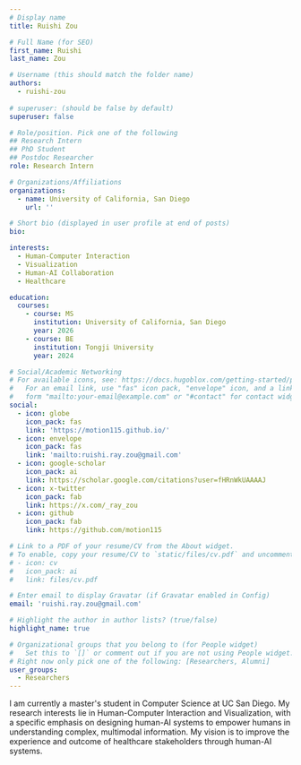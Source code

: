 ```yaml
---
# Display name
title: Ruishi Zou

# Full Name (for SEO)
first_name: Ruishi
last_name: Zou

# Username (this should match the folder name)
authors:
  - ruishi-zou
  
# superuser: (should be false by default)
superuser: false

# Role/position. Pick one of the following
## Research Intern
## PhD Student
## Postdoc Researcher
role: Research Intern

# Organizations/Affiliations
organizations:
  - name: University of California, San Diego
    url: ''

# Short bio (displayed in user profile at end of posts)
bio: 

interests:
  - Human-Computer Interaction
  - Visualization
  - Human-AI Collaboration
  - Healthcare

education:
  courses:
    - course: MS
      institution: University of California, San Diego
      year: 2026
    - course: BE
      institution: Tongji University 
      year: 2024

# Social/Academic Networking
# For available icons, see: https://docs.hugoblox.com/getting-started/page-builder/#icons
#   For an email link, use "fas" icon pack, "envelope" icon, and a link in the
#   form "mailto:your-email@example.com" or "#contact" for contact widget.
social:
  - icon: globe
    icon_pack: fas
    link: 'https://motion115.github.io/'
  - icon: envelope
    icon_pack: fas
    link: 'mailto:ruishi.ray.zou@gmail.com'
  - icon: google-scholar
    icon_pack: ai
    link: https://scholar.google.com/citations?user=fHRnWkUAAAAJ
  - icon: x-twitter
    icon_pack: fab
    link: https://x.com/_ray_zou
  - icon: github
    icon_pack: fab
    link: https://github.com/motion115

# Link to a PDF of your resume/CV from the About widget.
# To enable, copy your resume/CV to `static/files/cv.pdf` and uncomment the lines below.
# - icon: cv
#   icon_pack: ai
#   link: files/cv.pdf

# Enter email to display Gravatar (if Gravatar enabled in Config)
email: 'ruishi.ray.zou@gmail.com'

# Highlight the author in author lists? (true/false)
highlight_name: true

# Organizational groups that you belong to (for People widget)
#   Set this to `[]` or comment out if you are not using People widget.
# Right now only pick one of the following: [Researchers, Alumni]
user_groups:
  - Researchers
---
```

I am currently a master's student in Computer Science at UC San Diego. My research interests lie in Human-Computer Interaction and Visualization, with a specific emphasis on designing human-AI systems to empower humans in understanding complex, multimodal information. My vision is to improve the experience and outcome of healthcare stakeholders through human-AI systems.